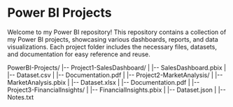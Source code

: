 # Power BI Projects

Welcome to my Power BI repository! This repository contains a collection of my Power BI projects, showcasing various dashboards,
reports, and data visualizations. Each project folder includes the necessary files, datasets, and documentation for easy reference and reuse.


PowerBI-Projects/
|-- Project1-SalesDashboard/
|   |-- SalesDashboard.pbix
|   |-- Dataset.csv
|   |-- Documentation.pdf
|
|-- Project2-MarketAnalysis/
|   |-- MarketAnalysis.pbix
|   |-- Dataset.xlsx
|   |-- Documentation.pdf
|
|-- Project3-FinancialInsights/
|   |-- FinancialInsights.pbix
|   |-- Dataset.json
|   |-- Notes.txt
